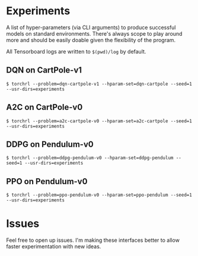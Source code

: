 # Experiments

A list of hyper-parameters (via CLI arguments) to produce successful models on standard environments.
There's always scope to play around more and should be easily doable given the flexibility of the program.

All Tensorboard logs are written to `$(pwd)/log` by default.

## DQN on CartPole-v1

```
$ torchrl --problem=dqn-cartpole-v1 --hparam-set=dqn-cartpole --seed=1 --usr-dirs=experiments
```


## A2C on CartPole-v0

```
$ torchrl --problem=a2c-cartpole-v0 --hparam-set=a2c-cartpole --seed=1 --usr-dirs=experiments
```

## DDPG on Pendulum-v0


```
$ torchrl --problem=ddpg-pendulum-v0 --hparam-set=ddpg-pendulum --seed=1 --usr-dirs=experiments
```

## PPO on Pendulum-v0

```
$ torchrl --problem=ppo-pendulum-v0 --hparam-set=ppo-pendulum --seed=1 --usr-dirs=experiments
```

# Issues

Feel free to open up issues. I'm making these interfaces better to allow faster experimentation with new
ideas.
